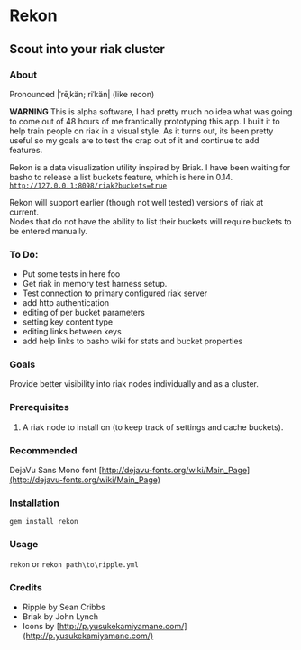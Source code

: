 # Rekon
## Scout into your riak cluster

### About
Pronounced |ˈrēˌkän; riˈkän| (like recon)

**WARNING** This is alpha software, I had pretty much no idea what was going
to come out of 48 hours of me frantically prototyping this app.  I built it to
help train people on riak in a visual style.  As it turns out, its been pretty
useful so my goals are to test the crap out of it and continue to add
features.

Rekon is a data visualization utility inspired by Briak.  I have been waiting for
basho to release a list buckets feature, which is here in 0.14. 
[`http://127.0.0.1:8098/riak?buckets=true`](http://127.0.0.1:8098/riak?buckets=true)

Rekon will support earlier (though not well tested) versions of riak at current.  
Nodes that do not have the ability to list their buckets will require buckets to
be entered manually.

### To Do:
* Put some tests in here foo
* Get riak in memory test harness setup.
* Test connection to primary configured riak server
* add http authentication
* editing of per bucket parameters
* setting key content type
* editing links between keys
* add help links to basho wiki for stats and bucket properties


### Goals
Provide better visibility into riak nodes individually and as a cluster. 

### Prerequisites
1. A riak node to install on (to keep track of settings and cache buckets).

### Recommended
DejaVu Sans Mono font [http://dejavu-fonts.org/wiki/Main_Page](http://dejavu-fonts.org/wiki/Main_Page)

### Installation
`gem install rekon`

### Usage
`rekon` or `rekon path\to\ripple.yml`

### Credits
* Ripple by Sean Cribbs
* Briak by John Lynch
* Icons by [http://p.yusukekamiyamane.com/](http://p.yusukekamiyamane.com/)
